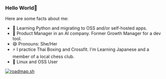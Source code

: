 ### Hello World👋


Here are some facts about me:

- 🌱 Learning Python and migrating to OSS and/or self-hosted apps.
- 👯 Product Manager in an AI company. Former Growth Manager for a dev tool.
- 😄 Pronouns: She/Her
- ⚡ I practice Thai Boxing and Crossfit. I'm Learning Japanese and a member of a local chess club.
- 💙 Linux and OSS User

[![roadmap.sh](https://roadmap.sh/card/tall/6846de18846bd2eeed8781af?variant=dark&roadmaps=python%2Cproduct-manager%2Csql%2Cgit-github)](https://roadmap.sh)
